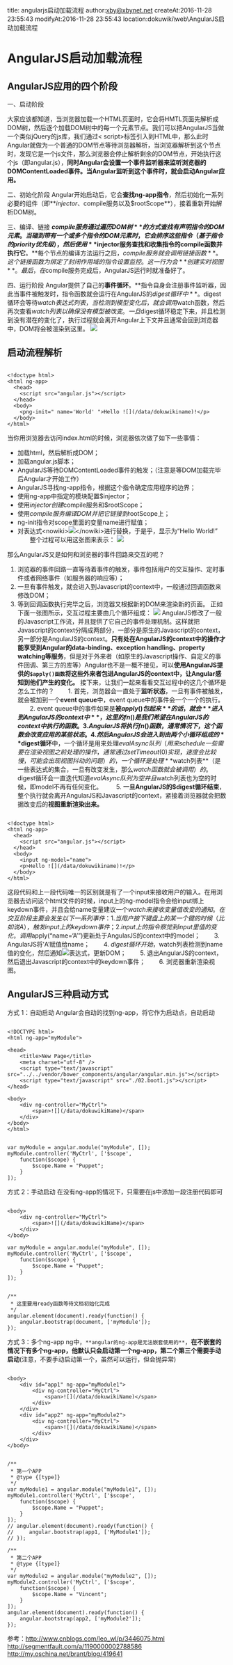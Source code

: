title: angularjs启动加载流程 
author:xby@xbynet.net
createAt:2016-11-28 23:55:43
modifyAt:2016-11-28 23:55:43
location:dokuwiki\web\AngularJS启动加载流程

#  AngularJS启动加载流程 
##  AngularJS应用的四个阶段 
一、启动阶段

大家应该都知道，当浏览器加载一个HTML页面时，它会将HMTL页面先解析成DOM树，然后逐个加载DOM树中的每一个元素节点。我们可以把AngularJS当做一个类似jQuery的js库，我们通过< script>标签引入到HTML中，那么此时Angular就做为一个普通的DOM节点等待浏览器解析，当浏览器解析到这个节点时，发现它是一个js文件，那么浏览器会停止解析剩余的DOM节点，开始执行这个js（即angular.js），**同时Angular会设置一个事件监听器来监听浏览器的DOMContentLoaded事件。当Angular监听到这个事件时，就会启动Angular应用。**

二、初始化阶段
Angular开始启动后，它会**查找ng-app指令**，然后初始化一系列必要的组件（即**$injector、$compile服务以及$rootScope**），接着重新开始解析DOM树。

三、编译、链接
**$compile服务通过遍历DOM树**的方式查找有声明指令的DOM元素。当碰到带有一个或多个指令的DOM元素时，它会排序这些指令（基于指令的priority优先级），然后使用**$injector服务查找和收集指令的compile函数并执行它**。**每个节点的编译方法运行之后，$compile服务就会调用链接函数**。这个链接函数为绑定了封闭作用域的指令设置监控。这一行为会**创建实时视图**。
最后，在$compile服务完成后，AngularJS运行时就准备好了。

四、运行阶段
 Angular提供了自己的**事件循环**。**指令自身会注册事件监听器，因此当事件被触发时，指令函数就会运行在AngularJS的$digest循环中**。$digest循环会等待$watch表达式列表，当检测到模型变化后，就会调用$watch函数，然后再次查看$watch列表以确保没有模型被改变。
 一旦$digest循环稳定下来，并且检测到没有潜在的变化了，执行过程就会离开Angular上下文并且通常会回到浏览器中，DOM将会被渲染到这里。
![](/data/dokuwiki/web/pasted/20151118-215214.png)
##  启动流程解析 
```

<!doctype html>
<html ng-app>
  <head>
    <script src="angular.js"></script>
  </head>
  <body>
    <png-init=" name='World' ">Hello ![](/data/dokuwikiname)!</p>
  </body> 
</html>

```
 当你用浏览器去访问index.html的时候，浏览器依次做了如下一些事情：
  * 加载html，然后解析成DOM；
  * 加载angular.js脚本；
  * AngularJS等待DOMContentLoaded事件的触发；（注意是等DOM加载完毕后Angular才开始工作）
  * AngularJS寻找ng-app指令，根据这个指令确定应用程序的边界；
  * 使用ng-app中指定的模块配置$injector；
  * 使用$injector创建$compile服务和$rootScope；
  * 使用$compile服务编译DOM并把它链接到$rootScope上；
  * ng-init指令对scope里面的变量name进行赋值；
  * 对表达式&lt;nowiki&gt;![](/data/dokuwikiname)&lt;/nowiki&gt;进行替换，于是乎，显示为“Hello World!”     
　　整个过程可以用这张图来表示：
![](/data/dokuwiki/web/pasted/20151118-213742.png)

那么AngularJS又是如何和浏览器的事件回路来交互的呢？
1.  浏览器的事件回路一直等待着事件的触发，事件包括用户的交互操作、定时事件或者网络事件（如服务器的响应等）；
2.  一旦有事件触发，就会进入到Javascript的context中，一般通过回调函数来修改DOM；
3.  等到回调函数执行完毕之后，浏览器又根据新的DOM来渲染新的页面。
正如下面一张图所示，交互过程主要由几个循环组成：
![](/data/dokuwiki/web/pasted/20151118-213906.png)
 AngularJS修改了一般的Javascript工作流，并且提供了它自己的事件处理机制。这样就把Javascript的context分隔成两部分，一部分是原生的Javascript的context，另一部分是AngularJS的context。**只有处在AngularJS的context中的操作才能享受到Angular的data-binding、exception handling、property watching等服务**，但是对于外来者（如原生的Javascript操作、自定义的事件回调、第三方的库等）Angular也不是一概不接见，可以**使用AngularJS提供的` $apply()函数 `将这些外来者包进AngularJS的context中，让Angular感知到他们产生的变化。**
接下来，让我们一起来看看交互过程中的这几个循环是怎么工作的？
　　1.  首先，浏览器会一直处于**监听状态**，一旦有事件被触发，就会被加到一个**event queue**中，event queue中的事件会一个一个的执行。
　　2.  event queue中的事件如果是**被$apply()包起来**的话，就会**进入到AngularJS的context中**，这里的fn()是我们希望在AngularJS的context中执行的函数。
　　3.  AngularJS将执行fn()函数，通常情况下，这个函数会改变应用的某些状态。
　　4.  然后AngularJS会进入到由两个小循环组成的**$digest循环**中，一个循环是用来处理$evalAsync队列（用来schedule一些需要在渲染视图之前处理的操作，通常通过setTimeout(0)实现，速度会比较慢，可能会出现视图抖动的问题）的，一个循环是处理**$watch列表**（是一些表达式的集合，一旦有改变发生，那么$watch函数就会被调用）的。$digest循环会一直迭代知道$evalAsync队列为空并且$watch列表也为空的时候，即model不再有任何变化。
　　5.  **一旦AngularJS的$digest循环结束**，整个执行就会离开AngularJS和Javascript的context，紧接着浏览器就会把数据改变后的**视图重新渲染出来。**
```

<!doctype html>
<html ng-app>
  <head>
    <script src="angular.js"></script>
  </head>
  <body>
    <input ng-model="name">
    <p>Hello ![](/data/dokuwikiname)!</p>
  </body> 
</html>

```
这段代码和上一段代码唯一的区别就是有了一个input来接收用户的输入。在用浏览器去访问这个html文件的时候，input上的ng-model指令会给input绑上keydown事件，并且会给name变量建议一个$watch来接收变量值改变的通知。在交互阶段主要会发生以下一系列事件：
　　1.  当用户按下键盘上的某一个键的时候（比如说A），触发input上的keydown事件；
　　2.  input上的指令察觉到input里值的变化，调用$apply(“name=‘A’”)更新处于AngularJS的context中的model；
　　3.  AngularJS将’A’赋值给name；
　　4.  $digest循环开始，$watch列表检测到name值的变化，然后通知![](/data/dokuwikiname)表达式，更新DOM；
　　5.  退出AngularJS的context，然后退出Javascript的context中的keydown事件；
　　6.  浏览器重新渲染视图。

##  AngularJS三种启动方式 
方式 1：自动启动
Angular会自动的找到ng-app，将它作为启动点，自动启动
```

<!DOCTYPE html>
<html ng-app="myModule">

<head>
    <title>New Page</title>
    <meta charset="utf-8" />
    <script type="text/javascript" src="../../vendor/bower_components/angular/angular.min.js"></script>
    <script type="text/javascript" src="./02.boot1.js"></script>
</head>

<body>
    <div ng-controller="MyCtrl">
        <span>![](/data/dokuwikiName)</span>
    </div>
</body>
</html>

```
```

var myModule = angular.module("myModule", []);
myModule.controller('MyCtrl', ['$scope',
    function($scope) {
        $scope.Name = "Puppet";
    }
]);

```

方式 2：手动启动
在没有ng-app的情况下，只需要在js中添加一段注册代码即可
```

<body>
    <div ng-controller="MyCtrl">
        <span>![](/data/dokuwikiName)</span>
    </div>
</body>

var myModule = angular.module("myModule", []);
myModule.controller('MyCtrl', ['$scope',
    function($scope) {
        $scope.Name = "Puppet";
    }
]);

```
```

/**
 * 这里要用ready函数等待文档初始化完成
 */
angular.element(document).ready(function() {
    angular.bootstrap(document, ['myModule']);
});

```

方式 3：多个ng-app
ng中，` **angular的ng-app是无法嵌套使用的** `，**在不嵌套的情况下有多个ng-app，他默认只会启动第一个ng-app，第二个第三个需要手动启动**(注意，不要手动启动第一个，虽然可以运行，但会抛异常)
```

<body>
    <div id="app1" ng-app="myModule1">
        <div ng-controller="MyCtrl">
            <span>![](/data/dokuwikiName)</span>
        </div>
    </div>
    <div id="app2" ng-app="myModule2">
        <div ng-controller="MyCtrl">
            <span>![](/data/dokuwikiName)</span>
        </div>
    </div>
</body>

```
```

/**
 * 第一个APP
 * @type {[type]}
 */
var myModule1 = angular.module("myModule1", []);
myModule1.controller('MyCtrl', ['$scope',
    function($scope) {
        $scope.Name = "Puppet";
    }
]);
// angular.element(document).ready(function() {
//     angular.bootstrap(app1, ['MyModule1']);
// });

/**
 * 第二个APP
 * @type {[type]}
 */
var myModule2 = angular.module("myModule2", []);
myModule2.controller('MyCtrl', ['$scope',
    function($scope) {
        $scope.Name = "Vincent";
    }
]);
angular.element(document).ready(function() {
    angular.bootstrap(app2, ['myModule2']);
});

```

参考：http://www.cnblogs.com/leo_wl/p/3446075.html
http://segmentfault.com/a/1190000002788586
http://my.oschina.net/brant/blog/419641